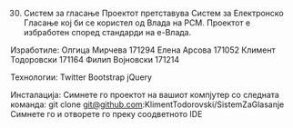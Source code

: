 30. Систем за гласање
  Проектот претставува Систем за Електронско Гласање кој би се користел од Влада на РСМ. Проектот е избработен според стандарди на е-Влада.

Изработиле:
Олгица Мирчева 171294
Елена Арсова 171052
Климент Тодоровски 171164
Филип Војновски 171214

Технологии:
Twitter Bootstrap
jQuery
  
Инсталација:
Симнете го проектот на вашиот компјутер со следната командa:
git clone git@github.com:KlimentTodorovski/SistemZaGlasanje
Симнете го и отворете го преку соодветното IDE
